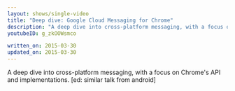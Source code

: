 ```yaml
---
layout: shows/single-video
title: "Deep dive: Google Cloud Messaging for Chrome"
description: "A deep dive into cross-platform messaging, with a focus on Chrome's API and implementations.  [ed: similar talk from android]"
youtubeID: g_zkOOWsmco

written_on: 2015-03-30
updated_on: 2015-03-30
---
```


A deep dive into cross-platform messaging, with a focus on Chrome's API and implementations.  [ed: similar talk from android]
